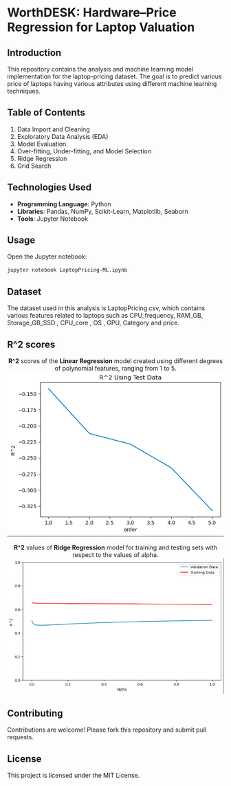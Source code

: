 # WorthDESK: Hardware–Price Regression for Laptop Valuation

## Introduction
This repository contains the analysis and machine learning model implementation for the laptop-pricing dataset. The goal is to predict various price of laptops having various attributes using different machine learning techniques.

## Table of Contents
1. Data Import and Cleaning
2. Exploratory Data Analysis (EDA)
3. Model Evaluation
4. Over-fitting, Under-fitting, and Model Selection
5. Ridge Regression
6. Grid Search

## Technologies Used
- **Programming Language**: Python
- **Libraries**: Pandas, NumPy, Scikit-Learn, Matplotlib, Seaborn
- **Tools**: Jupyter Notebook
  
## Usage
Open the Jupyter notebook:
```bash
jupyter notebook LaptopPricing-ML.ipynb
```

## Dataset
The dataset used in this analysis is LaptopPricing.csv, which contains various features related to laptops such as CPU_frequency, RAM_GB, Storage_GB_SSD , CPU_core , OS , GPU, Category and price.

## R^2 scores
<div align="center">
  
  **R^2** scores of the **Linear Regression** model created using different degrees of polynomial features, ranging from 1 to 5.
  <img src="src/R2_1.png" alt="R2_polynomial-features" width="800"/>
  
  **R^2** values of **Ridge Regression** model for training and testing sets with respect to the values of alpha.
  <img src="src/R2_2.png" alt="R2_for-alphas" width="800"/>
</div>

## Contributing
Contributions are welcome! Please fork this repository and submit pull requests.

## License
This project is licensed under the MIT License.
